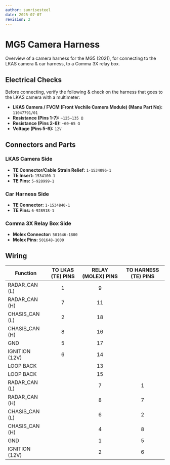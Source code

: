 ```yaml
---
author: sunrisesteel
date: 2025-07-07
revision: 2
---
```

# MG5 Camera Harness

Overview of a camera harness for the MG5 (2021), for connecting to the LKAS camera & car harness, to a Comma 3X relay box.

## Electrical Checks

Before connecting, verify the following & check on the harness that goes to the LKAS camera with a multimeter:

- **LKAS Camera / FVCM (Front Vechile Camera Module) (Manu Part No):** `11047791/01`
- **Resistance (Pins 1-7):** `~125–135 Ω`
- **Resistance (Pins 2-8):** `~60–65 Ω`
- **Voltage (Pins 5-6):** `12V`

## Connectors and Parts

### LKAS Camera Side

- **TE Connector/Cable Strain Relief:** `1-1534096-1`
- **TE Insert:** `1534100-1`
- **TE Pins:** `5-928999-1`

### Car Harness Side

- **TE Connector:** `1-1534840-1`
- **TE Pins:** `6-928918-1`

### Comma 3X Relay Box Side

- **Molex Connector:** `501646-1800`
- **Molex Pins:** `501648-1000`

## Wiring

| Function      |TO LKAS (TE) PINS | RELAY (MOLEX) PINS | TO HARNESS (TE) PINS |
|---------------|:--------:|:-------------:|:-------------:|
| RADAR_CAN (L) |   1    |      9      |             |
| RADAR_CAN (H) |   7    |     11      |             |
| CHASIS_CAN (L)|   2    |     18      |             |
| CHASIS_CAN (H)|   8    |     16      |             |
| GND           |   5    |     17      |             |
| IGNITION (12V)|   6    |     14      |             |
| LOOP BACK     |        |     13      |             |
| LOOP BACK     |        |     15      |             |
| RADAR_CAN (L) |        |      7      |      1      |
| RADAR_CAN (H) |        |      8      |      7      |
| CHASIS_CAN (L)|        |      6      |      2      |
| CHASIS_CAN (H)|        |      4      |      8      |
| GND           |        |      1      |      5      |
| IGNITION (12V)|        |      2      |      6      |

